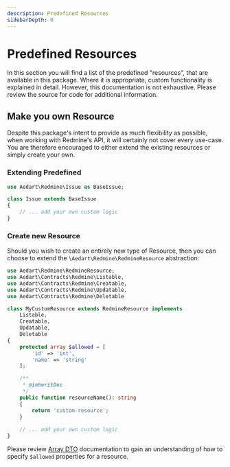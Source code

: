 ```yaml
---
description: Predefined Resources
sidebarDepth: 0
---
```


# Predefined Resources

In this section you will find a list of the predefined "resources", that are available in this package.
Where it is appropriate, custom functionality is explained in detail. However, this documentation is not exhaustive.
Please review the source for code for additional information.

## Make you own Resource

Despite this package's intent to provide as much flexibility as possible, when working with Redmine's API, it will certainly not cover every use-case.
You are therefore encouraged to either extend the existing resources or simply create your own.

### Extending Predefined

```php
use Aedart\Redmine\Issue as BaseIssue;

class Issue extends BaseIssue
{
    // ... add your own custom logic 
}
```

### Create new Resource

Should you wish to create an entirely new type of Resource, then you can choose to extend the `\Aedart\Redmine\RedmineResource` abstraction:

```php
use Aedart\Redmine\RedmineResource;
use Aedart\Contracts\Redmine\Listable,
use Aedart\Contracts\Redmine\Creatable,
use Aedart\Contracts\Redmine\Updatable,
use Aedart\Contracts\Redmine\Deletable

class MyCustomResource extends RedmineResource implements 
    Listable,
    Creatable,
    Updatable,
    Deletable
{
    protected array $allowed = [
        'id' => 'int',
        'name' => 'string'
    ];

    /**
     * @inheritDoc
     */
    public function resourceName(): string
    {
        return 'custom-resource';
    }
    
    // ... add your own custom logic 
}
```

Please review [Array DTO](../../dto/array) documentation to gain an understanding of how to specify `$allowed` properties for a resource. 